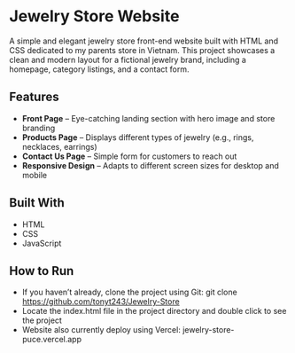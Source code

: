 #  Jewelry Store Website

A simple and elegant jewelry store front-end website built with HTML and CSS dedicated to my parents store in Vietnam. This project showcases a clean and modern layout for a fictional jewelry brand, including a homepage, category listings, and a contact form.

##  Features

- **Front Page** – Eye-catching landing section with hero image and store branding
- **Products Page** – Displays different types of jewelry (e.g., rings, necklaces, earrings)
- **Contact Us Page** – Simple form for customers to reach out
- **Responsive Design** – Adapts to different screen sizes for desktop and mobile

##  Built With

- HTML
- CSS
- JavaScript

##  How to Run
- If you haven’t already, clone the project using Git: git clone https://github.com/tonyt243/Jewelry-Store
- Locate the index.html file in the project directory and double click to see the project
- Website also currently deploy using Vercel: jewelry-store-puce.vercel.app
